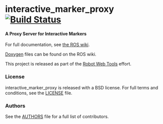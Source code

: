 interactive_marker_proxy [![Build Status](https://api.travis-ci.org/RobotWebTools/interactive_marker_proxy.png)](https://travis-ci.org/RobotWebTools/interactive_marker_proxy)
========================

#### A Proxy Server for Interactive Markers

For full documentation, see [the ROS wiki](http://ros.org/wiki/interactive_marker_proxy).

[Doxygen](http://docs.ros.org/indigo/api/interactive_marker_proxy/html/) files can be found on the ROS wiki.

This project is released as part of the [Robot Web Tools](http://robotwebtools.org/) effort.

### License
interactive_marker_proxy is released with a BSD license. For full terms and conditions, see the [LICENSE](LICENSE) file.

### Authors
See the [AUTHORS](AUTHORS.md) file for a full list of contributors.
